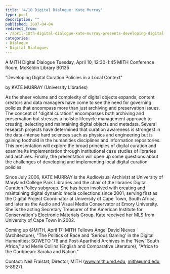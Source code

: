 ```yaml
---
title: '4/10 Digital Dialogue: Kate Murray'
type: post
description: ""
published: 2007-04-04
redirect_from: 
- /april-10th-digital-dialogue-kate-murray-presents-developing-digital-curation-policies-in-a-local-context/
categories:
- Dialogue
- Digital Dialogues
---
```

A MITH Digital Dialogue Tuesday, April 10, 12:30-1:45 MITH Conference Room, McKeldin Library B0135

"Developing Digital Curation Policies in a Local Context"

by KATE MURRAY (University Libraries)

As the sheer volume and complexity of digital objects expands, content creators and data managers have come to see the need for governing policies that encompass more than just archiving and preservation issues. The concept of "digital curation" encompasses both archiving and preservation but stresses a holistic lifecycle management approach to creating, selecting and maintaining digital objects and metadata. Several research projects have determined that curation awareness is strongest in the data-intense hard sciences such as physics and engineering but is gaining foothold in the humanities disciplines and information repositories. This presentation will explore the broad principles of digital curation and examine its implementation through institutional case studies of libraries and archives. Finally, the presentation will open up some questions about the challenges of developing and implementing local digital curation policies.

Since July 2006, KATE MURRAY is the Audiovisual Archivist at University of Maryland College Park Libraries and the chair of the libraries Digital Curation Policy subgroup. She has been involved with creating and maintaining digital dynamic media collections since 2001, serving first as the Digital Project Coordinator at University of Cape Town, South Africa, and later as the Audio and Visual Media Conservator at Emory University. She is the acting Secretary Treasurer of the American Institute for Conservation's Electronic Materials Group. Kate received her MLS from University of Cape Town in 2002.

Coming up @MITH, April 17: MITH Fellows Angel David Nieves (Architecture), "The Politics of Race and 'Serious Gaming' in the Digital Humanities: SOWETO '76 and Post-Apartheid Archives in the 'New' South Africa," and Merle Collins (English and Comparative Literature), "Africa to the Caribbean: Saraka and Nation."

Contact: Neil Fraistat, Director, MITH (www.mith.umd.edu, mith@umd.edu, 5-8927).
